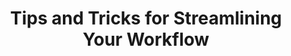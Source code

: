 ---
title: "Tips and Tricks for Streamlining Your Workflow"
summary: "Ready to level up your DevOps skills? Check out our tips and tricks for streamlining your workflow and dominating the game. Let's do this!"
category: devops
permalink: "/devops"
---